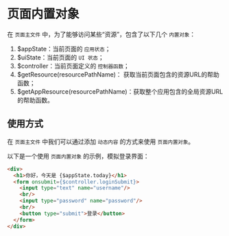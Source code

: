 # 页面内置对象

在 ```页面主文件``` 中，为了能够访问某些“资源”，包含了以下几个 ```内置对象```：

1. $appState：当前页面的 ```应用状态```；
2. $uiState：当前页面的 ```UI 状态```；
3. $controller：当前页面定义的 ```控制器函数```；
4. $getResource(resourcePathName)： 获取当前页面包含的资源URL的帮助函数；
5. $getAppResource(resourcePathName)：获取整个应用包含的全局资源URL的帮助函数。

## 使用方式

在 ```页面主文件``` 中我们可以通过添加 ```动态内容``` 的方式来使用 ```页面内置对象```。

以下是一个使用 ```页面内置对象``` 的示例，模拟登录界面：

```html
<div>
  <h1>你好，今天是 {$appState.today}</h1>
  <form onsubmit={$controller.loginSubmit}>
    <input type="text" name="username"/>
    <br/>
    <input type="password" name="password"/>
    <br/>
    <button type="submit">登录</button>
  </form>
</div>
```


